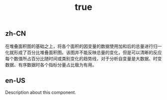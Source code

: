 ﻿---
order: 0
title:
  zh-CN: 百分比堆叠面积图
  en-US: Percent Stacked Area
---

## zh-CN

在堆叠面积图的基础之上，将各个面积的因变量的数据使用加和后的总量进行归一化就形成了百分比堆叠面积图。该图并不能反映总量的变化，但是可以清晰的反应每个数值所占百分比随时间或类别变化的趋势线，对于分析自变量是大数据、时变数据、有序数据时各个指标分量占比极为有用。

## en-US

Description about this component.
